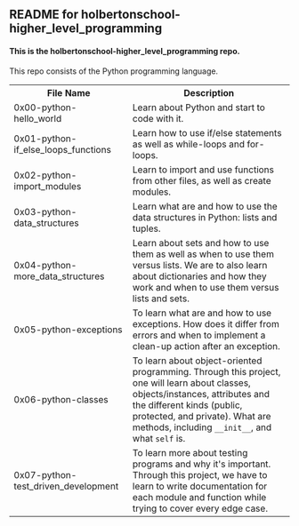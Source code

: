<!DOCTYPE html>
<html>
<body>
<h2>README for holbertonschool-higher_level_programming</h2>
<h4>This is the holbertonschool-higher_level_programming repo.</h4>
This repo consists of the Python programming language.

<table style="width:100%">
<tr>
<th>File Name</th>
<th>Description</th>
</tr>
<tr>
<td>0x00-python-hello_world</td>
<td>Learn about Python and start to code with it.</td>
</tr>
<tr>
<td>0x01-python-if_else_loops_functions</td>
<td>Learn how to use if/else statements as well as while-loops and for-loops.</td>
</tr>
<tr>
<td>0x02-python-import_modules</td>
<td>Learn to import and use functions from other files, as well as create modules.</td>
</tr>
<tr>
<td>0x03-python-data_structures</td>
<td>Learn what are and how to use the data structures in Python: lists and tuples.</td>
</tr>
<tr>
<td>0x04-python-more_data_structures</td>
<td>Learn about sets and how to use them as well as when to use them versus lists. We are to also learn about dictionaries and how they work and when to use them versus lists and sets.</td>
</tr>
<tr>
<td>0x05-python-exceptions</td>
<td>To learn what are and how to use exceptions. How does it differ from errors and when to implement a clean-up action after an exception.</td>
</tr>
<tr>
<td>0x06-python-classes</td>
<td>To learn about object-oriented programming. Through this project, one will learn about classes, objects/instances, attributes and the different kinds (public, protected, and private). What are methods, including <code>__init__</code>, and what <code>self</code> is.</td>
</tr>
<tr>
<td>0x07-python-test_driven_development</td>
<td>To learn more about testing programs and why it's important. Through this project, we have to learn to write documentation for each module and function while trying to cover every edge case.</td>
</tr>
</table>

</body>
</html>
